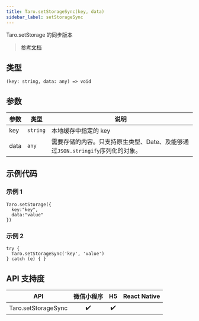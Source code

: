 ```yaml
---
title: Taro.setStorageSync(key, data)
sidebar_label: setStorageSync
---
```


Taro.setStorage 的同步版本

> [参考文档](https://developers.weixin.qq.com/miniprogram/dev/api/storage/wx.setStorageSync.html)

## 类型

```tsx
(key: string, data: any) => void
```

## 参数

| 参数 | 类型 | 说明 |
| --- | --- | --- |
| key | `string` | 本地缓存中指定的 key |
| data | `any` | 需要存储的内容。只支持原生类型、Date、及能够通过`JSON.stringify`序列化的对象。 |

## 示例代码

### 示例 1

```tsx
Taro.setStorage({
  key:"key",
  data:"value"
})
```

### 示例 2

```tsx
try {
  Taro.setStorageSync('key', 'value')
} catch (e) { }
```

## API 支持度

| API | 微信小程序 | H5 | React Native |
| :---: | :---: | :---: | :---: |
| Taro.setStorageSync | ✔️ | ✔️ |  |
